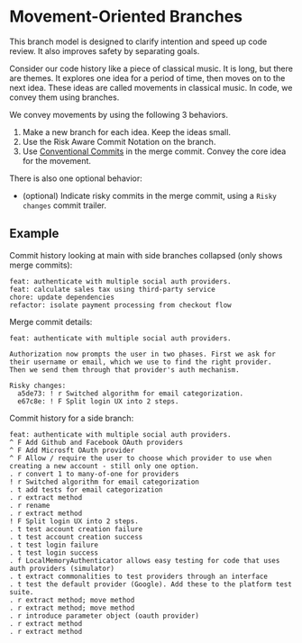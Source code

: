 # Movement-Oriented Branches

This branch model is designed to clarify intention and speed up code review. It also improves safety by separating goals.

Consider our code history like a piece of classical music. It is long, but there are themes. It explores one idea for a period of time, then moves on to the next idea. These ideas are called movements in classical music. In code, we convey them using branches.

We convey movements by using the following 3 behaviors.

1. Make a new branch for each idea. Keep the ideas small.
2. Use the Risk Aware Commit Notation on the branch.
3. Use [Conventional Commits](https://www.conventionalcommits.org/en/v1.0.0/) in the merge commit. Convey the core idea for the movement.

There is also one optional behavior:

* (optional) Indicate risky commits in the merge commit, using a `Risky changes` commit trailer. 

## Example

Commit history looking at main with side branches collapsed (only shows merge commits):
```
feat: authenticate with multiple social auth providers.
feat: calculate sales tax using third-party service
chore: update dependencies
refactor: isolate payment processing from checkout flow
```

Merge commit details:
```
feat: authenticate with multiple social auth providers.

Authorization now prompts the user in two phases. First we ask for
their username or email, which we use to find the right provider.
Then we send them through that provider's auth mechanism.

Risky changes:
  a5de73: ! r Switched algorithm for email categorization.
  e67c8e: ! F Split login UX into 2 steps.
```

Commit history for a side branch:
```
feat: authenticate with multiple social auth providers.
^ F Add Github and Facebook OAuth providers
^ F Add Microsft OAuth provider
^ F Allow / require the user to choose which provider to use when creating a new account - still only one option.
. r convert 1 to many-of-one for providers
! r Switched algorithm for email categorization
. t add tests for email categorization
. r extract method
. r rename
. r extract method
! F Split login UX into 2 steps.
. t test account creation failure
. t test account creation success
. t test login failure
. t test login success
. f LocalMemoryAuthenticator allows easy testing for code that uses auth providers (simulator)
. t extract commonalities to test providers through an interface
. t test the default provider (Google). Add these to the platform test suite.
. r extract method; move method
. r extract method; move method
. r introduce parameter object (oauth provider)
. r extract method
. r extract method
```
